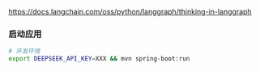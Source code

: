 

https://docs.langchain.com/oss/python/langgraph/thinking-in-langgraph



### 启动应用

```bash
# 开发环境
export DEEPSEEK_API_KEY=XXX && mvn spring-boot:run
```